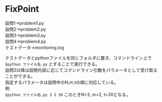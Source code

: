 # FixPoint

設問1→problem1.py  
設問2→problem2.py  
設問3→problem3.py  
設問4→problem4.py  
テストデータ→monitoring.log  

テストデータとpythonファイルを同じフォルダに置き、コマンドライン上で 
`$python ファイル名.py`
とすることで実行できる。  
設問2以降は設問内容に応じてコマンドライン引数をパラメータとして受け取ることができる。  
指定するパラメータは設問中のN,m,tの順に対応している。  
例  
`$python ファイル名.py 3 2 30`
このときN=3, m=2, t=30となる。  

